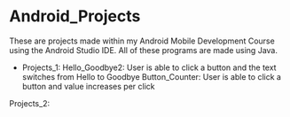 # Android_Projects

These are projects made within my Android Mobile Development Course using the Android Studio IDE. All of these programs are made using Java.


- Projects_1:
  Hello_Goodbye2: User is able to click a button and the text switches from Hello to Goodbye
  Button_Counter: User is able to click a button and value increases per click

Projects_2:
